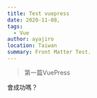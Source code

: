 ```yaml
---
title: Test vuepress
date: 2020-11-08,
tags: 
  - Vue
author: ayajiro
location: Taiwan
summary: Front Matter Test.
---
```


> 第一篇VuePress

會成功嗎？